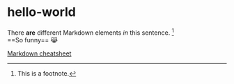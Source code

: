 # hello-world

There **are** different Markdown elements *in* this sentence. [^1] <br/>
==So funny== 😹

[Markdown cheatsheet](https://www.markdownguide.org/cheat-sheet/)

[^1]: This is a footnote. 

